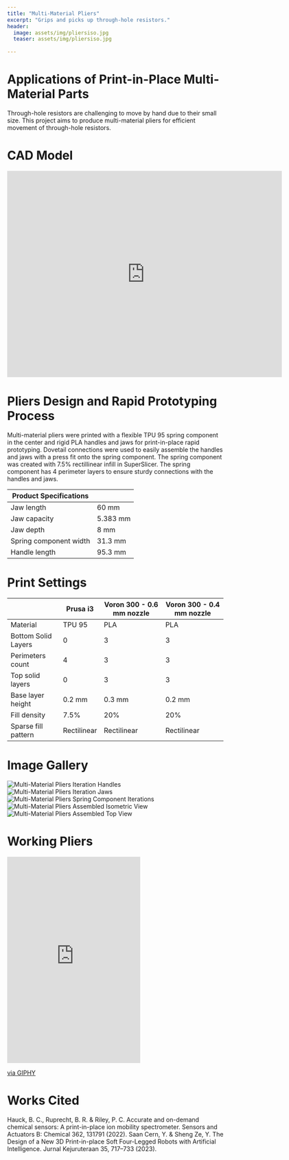 ```yaml
---
title: "Multi-Material Pliers"
excerpt: "Grips and picks up through-hole resistors."
header:
  image: assets/img/pliersiso.jpg
  teaser: assets/img/pliersiso.jpg
   
---
```


# Applications of Print-in-Place Multi-Material Parts
Through-hole resistors are challenging to move by hand due to their small size. This project aims to produce multi-material pliers for efficient movement of through-hole resistors. 

# CAD Model
<iframe src="https://vanderbilt643.autodesk360.com/shares/public/SH286ddQT78850c0d8a47a05bc57c57b4090?mode=embed" width="640" height="480" allowfullscreen="true" webkitallowfullscreen="true" mozallowfullscreen="true"  frameborder="0"></iframe>

# Pliers Design and Rapid Prototyping Process
Multi-material pliers were printed with a flexible TPU 95 spring component in the center and rigid PLA handles and jaws for print-in-place rapid prototyping. Dovetail connections were used to easily assemble the handles and jaws with a press fit onto the spring component. The spring component was created with 7.5% rectillinear infill in SuperSlicer. The spring component has 4 perimeter layers to ensure sturdy connections with the handles and jaws.    

| Product Specifications |          |
|------------------------|----------|
| Jaw length             | 60 mm    |
| Jaw capacity           | 5.383 mm |
| Jaw depth              | 8 mm     |
| Spring component width | 31.3 mm  |
| Handle length          | 95.3 mm  |

# Print Settings
|	| Prusa i3    | Voron 300 - 0.6 mm nozzle | Voron 300 - 0.4 mm nozzle |
|---------------------|-------------|---------------------------|---------------------------|
| Material            | TPU 95      | PLA                       | PLA                       |
| Bottom Solid Layers | 0           | 3                         | 3                         |
| Perimeters count    | 4           | 3                         | 3                         |
| Top solid layers    | 0           | 3                         | 3                         |
| Base layer height   | 0.2 mm      | 0.3 mm                    | 0.2 mm                    |
| Fill density        | 7.5%        | 20%                       | 20%                       |
| Sparse fill pattern | Rectilinear | Rectilinear               | Rectilinear               |


# Image Gallery
![Multi-Material Pliers Iteration Handles](https://github.com/rhurwitz33/rhurwitz33.github.io/blob/main/assets/img/plierhandles.jpg?raw=true)
![Multi-Material Pliers Iteration Jaws](https://github.com/rhurwitz33/rhurwitz33.github.io/blob/main/assets/img/plierjaws.jpg?raw=true)
![Multi-Material Pliers Spring Component Iterations](https://github.com/rhurwitz33/rhurwitz33.github.io/blob/main/assets/img/pliersspring.jpg?raw=true)
![Multi-Material Pliers Assembled Isometric View](https://github.com/rhurwitz33/rhurwitz33.github.io/blob/main/assets/img/pliersiso.jpg?raw=true)
![Multi-Material Pliers Assembled Top View](https://github.com/rhurwitz33/rhurwitz33.github.io/blob/main/assets/img/plierstop.jpg?raw=true)

# Working Pliers
<iframe src="https://giphy.com/embed/ysJ7p5gBbMAyuVxpMP" width="310" height="480" style="" frameBorder="0" class="giphy-embed" allowFullScreen></iframe><p><a href="https://giphy.com/gifs/ysJ7p5gBbMAyuVxpMP">via GIPHY</a></p>

# Works Cited
Hauck, B. C., Ruprecht, B. R. & Riley, P. C. Accurate and on-demand chemical sensors: A print-in-place ion mobility spectrometer. Sensors and Actuators B: Chemical 362, 131791 (2022).
Saan Cern, Y. & Sheng Ze, Y. The Design of a New 3D Print-in-place Soft Four-Legged Robots with Artificial Intelligence. Jurnal Kejuruteraan 35, 717–733 (2023).

